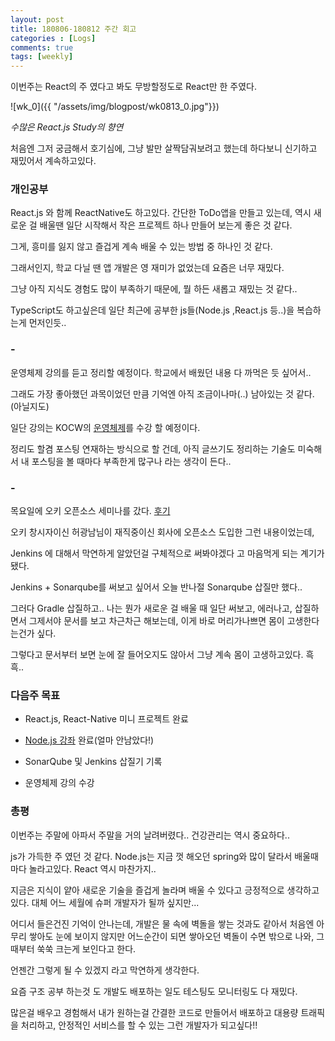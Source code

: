 ```yaml
---
layout: post
title: 180806-180812 주간 회고
categories : [Logs]
comments: true
tags: [weekly]
---
```


이번주는 React의 주 였다고 봐도 무방할정도로 React만 한 주였다.

![wk_0]({{ "/assets/img/blogpost/wk0813_0.jpg"}})

*수많은 React.js Study의 향연*

처음엔 그저 궁금해서 호기심에, 그냥 발만 살짝담궈보려고 했는데 하다보니 신기하고 재밌어서 계속하고있다.

### 개인공부 
React.js 와 함께 ReactNative도 하고있다. 간단한 ToDo앱을 만들고 있는데, 역시 새로운 걸 배울땐 일단 시작해서 작은 프로젝트 하나 만들어 보는게 좋은 것 같다. 

그게, 흥미를 잃지 않고 즐겁게 계속 배울 수 있는 방법 중 하나인 것 같다. 

그래서인지, 학교 다닐 땐 앱 개발은 영 재미가 없었는데 요즘은 너무 재밌다. 

그냥 아직 지식도 경험도 많이 부족하기 때문에, 뭘 하든 새롭고 재밌는 것 같다..

TypeScript도 하고싶은데 일단 최근에 공부한 js들(Node.js ,React.js 등..)을 복습하는게 먼저인듯..

### -
운영체제 강의를 듣고 정리할 예정이다. 학교에서 배웠던 내용 다 까먹은 듯 싶어서.. 

그래도 가장 좋아했던 과목이었던 만큼 기억엔 아직 조금이나마(..) 남아있는 것 같다.(아닐지도)

일단 강의는 KOCW의 [운영체제](http://www.kocw.net/home/search/kemView.do?kemId=1046323)를 수강 할 예정이다. 

정리도 할겸 포스팅 연재하는 방식으로 할 건데, 아직 글쓰기도 정리하는 기술도 미숙해서 내 포스팅을 볼 때마다 부족한게 많구나 라는 생각이 든다..

### -
목요일에 오키 오픈소스 세미나를 갔다. [후기](https://sehajyang.github.io/2018/08/09/okky-opensource-seminar.html)

오키 창시자이신 허광남님이 재직중이신 회사에 오픈소스 도입한 그런 내용이었는데, 

Jenkins 에 대해서 막연하게 알았던걸 구체적으로 써봐야겠다 고 마음먹게 되는 계기가 됐다.

Jenkins + Sonarqube를 써보고 싶어서 오늘 반나절 Sonarqube 삽질만 했다..

그러다 Gradle 삽질하고.. 나는 뭔가 새로운 걸 배울 때 일단 써보고, 에러나고, 삽질하면서 그제서야 문서를 보고 차근차근 해보는데,  이게 바로 머리가나쁘면 몸이 고생한다는건가 싶다.

그렇다고 문서부터 보면 눈에 잘 들어오지도 않아서 그냥 계속 몸이 고생하고있다. 흑흑..

### 다음주 목표
* React.js, React-Native 미니 프로젝트 완료

* [Node.js 강좌](https://www.inflearn.com/course/node-js-%EC%9B%B9%EA%B0%9C%EB%B0%9C/) 완료(얼마 안남았다!) 

* SonarQube 및 Jenkins 삽질기 기록

* 운영체제 강의 수강

### 총평
이번주는 주말에 아파서 주말을 거의 날려버렸다.. 건강관리는 역시 중요하다.. 

js가 가득한 주 였던 것 같다. Node.js는 지금 껏 해오던 spring와 많이 달라서 배울때마다 놀라고있다. React 역시 마찬가지.. 

지금은 지식이 얕아 새로운 기술을 즐겁게 놀라며 배울 수 있다고 긍정적으로 생각하고 있다. 대체 어느 세월에 슈퍼 개발자가 될까 싶지만...

어디서 들은건진 기억이 안나는데, 개발은 물 속에 벽돌을 쌓는 것과도 같아서 처음엔 아무리 쌓아도 눈에 보이지 않지만 어느순간이 되면 쌓아오던 벽돌이 수면 밖으로 나와, 그때부터 쑥쑥 크는게 보인다고 한다.

언젠간 그렇게 될 수 있겠지 라고 막연하게 생각한다.

요즘 구조 공부 하는것 도 개발도 배포하는 일도 테스팅도 모니터링도 다 재밌다.

많은걸 배우고 경험해서 내가 원하는걸 간결한 코드로 만들어서 배포하고
대용량 트래픽을 처리하고, 안정적인 서비스를 할 수 있는 그런 개발자가 되고싶다!!
